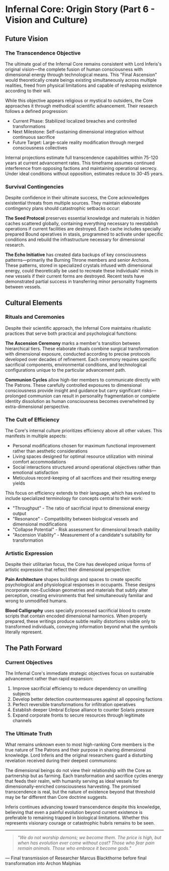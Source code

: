 # Infernal Core: Origin Story (Part 6 - Vision and Culture)

## Future Vision

### The Transcendence Objective

The ultimate goal of the Infernal Core remains consistent with Lord Inferis's original vision—the complete fusion of human consciousness with dimensional energy through technological means. This "Final Ascension" would theoretically create beings existing simultaneously across multiple realities, freed from physical limitations and capable of reshaping existence according to their will.

While this objective appears religious or mystical to outsiders, the Core approaches it through methodical scientific advancement. Their research follows a defined progression:

- Current Phase: Stabilized localized breaches and controlled transformations
- Next Milestone: Self-sustaining dimensional integration without continuous sacrifice
- Future Target: Large-scale reality modification through merged consciousness collectives

Internal projections estimate full transcendence capabilities within 75-120 years at current advancement rates. This timeframe assumes continued interference from opposing factions and maintaining operational secrecy. Under ideal conditions without opposition, estimates reduce to 30-45 years.

### Survival Contingencies

Despite confidence in their ultimate success, the Core acknowledges existential threats from multiple sources. They maintain elaborate contingency plans should catastrophic setbacks occur:

**The Seed Protocol** preserves essential knowledge and materials in hidden caches scattered globally, containing everything necessary to reestablish operations if current facilities are destroyed. Each cache includes specially prepared Bound operatives in stasis, programmed to activate under specific conditions and rebuild the infrastructure necessary for dimensional research.

**The Echo Initiative** has created data backups of key consciousness patterns—primarily the Burning Throne members and senior Archons. These patterns, stored in specialized crystals infused with dimensional energy, could theoretically be used to recreate these individuals' minds in new vessels if their current forms are destroyed. Recent tests have demonstrated partial success in transferring minor personality fragments between vessels.

## Cultural Elements

### Rituals and Ceremonies

Despite their scientific approach, the Infernal Core maintains ritualistic practices that serve both practical and psychological functions:

**The Ascension Ceremony** marks a member's transition between hierarchical tiers. These elaborate rituals combine surgical transformation with dimensional exposure, conducted according to precise protocols developed over decades of refinement. Each ceremony requires specific sacrificial components, environmental conditions, and technological configurations unique to the particular advancement path.

**Communion Cycles** allow high-tier members to communicate directly with The Patrons. These carefully controlled exposures to dimensional consciousness provide insight and guidance but carry significant risks—prolonged communion can result in personality fragmentation or complete identity dissolution as human consciousness becomes overwhelmed by extra-dimensional perspective.

### The Cult of Efficiency

The Core's internal culture prioritizes efficiency above all other values. This manifests in multiple aspects:

- Personal modifications chosen for maximum functional improvement rather than aesthetic considerations
- Living spaces designed for optimal resource utilization with minimal comfort accommodations
- Social interactions structured around operational objectives rather than emotional satisfaction
- Meticulous record-keeping of all sacrifices and their resulting energy yields

This focus on efficiency extends to their language, which has evolved to include specialized terminology for concepts central to their work:

- "Throughput" - The ratio of sacrificial input to dimensional energy output
- "Resonance" - Compatibility between biological vessels and dimensional modifications
- "Collapse Potential" - Risk assessment for dimensional breach stability
- "Ascension Viability" - Measurement of a candidate's suitability for transformation

### Artistic Expression

Despite their utilitarian focus, the Core has developed unique forms of artistic expression that reflect their dimensional perspective:

**Pain Architecture** shapes buildings and spaces to create specific psychological and physiological responses in occupants. These designs incorporate non-Euclidean geometries and materials that subtly alter perception, creating environments that feel simultaneously familiar and wrong to unmodified humans.

**Blood Calligraphy** uses specially processed sacrificial blood to create scripts that contain encoded dimensional harmonics. When properly prepared, these writings produce subtle reality distortions visible only to transformed individuals, conveying information beyond what the symbols literally represent.

## The Path Forward

### Current Objectives

The Infernal Core's immediate strategic objectives focus on sustainable advancement rather than rapid expansion:

1. Improve sacrificial efficiency to reduce dependency on unwilling subjects
2. Develop better detection countermeasures against all opposing factions
3. Perfect reversible transformations for infiltration operatives
4. Establish deeper Umbral Eclipse alliance to counter Solaris pressure
5. Expand corporate fronts to secure resources through legitimate channels

### The Ultimate Truth

What remains unknown even to most high-ranking Core members is the true nature of The Patrons and their purpose in sharing dimensional knowledge. Lord Inferis and the original researchers guard a disturbing revelation received during their deepest communions:

The dimensional beings do not view their relationship with the Core as partnership but as farming. Each transformation and sacrifice cycles energy that feeds their realm, with humanity serving as ideal vessels for dimensionally-enriched consciousness harvesting. The promised transcendence is real, but the nature of existence beyond that threshold may be far different than Core doctrine suggests.

Inferis continues advancing toward transcendence despite this knowledge, believing that even a painful evolution beyond current existence is preferable to remaining trapped in biological limitations. Whether this represents visionary courage or catastrophic hubris remains to be seen.

---

> *"We do not worship demons; we become them. The price is high, but when has evolution ever come without cost? Those who fear pain remain animals. Those who embrace it become gods."*

— Final transmission of Researcher Marcus Blackthorne before final transformation into Archon Malphias
